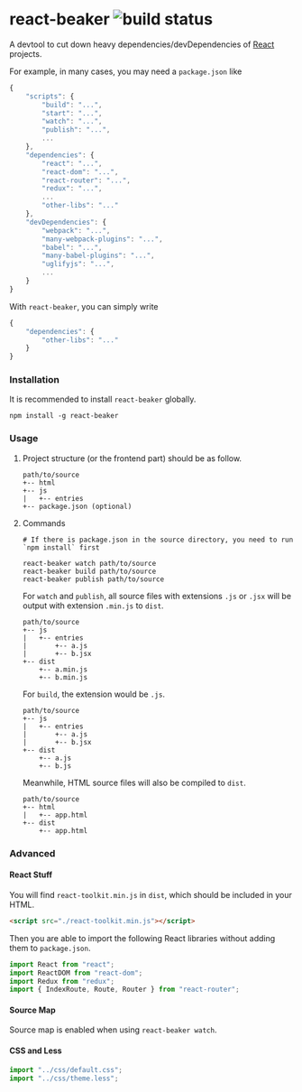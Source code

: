# react-beaker ![build status](https://travis-ci.org/wizawu/react-beaker.svg)

A devtool to cut down heavy dependencies/devDependencies of [React](https://facebook.github.io/react/) projects.

For example, in many cases, you may need a `package.json` like

```javascript
{
    "scripts": {
        "build": "...",
        "start": "...",
        "watch": "...",
        "publish": "...",
        ...
    },
    "dependencies": {
        "react": "...",
        "react-dom": "...",
        "react-router": "...",
        "redux": "...",
        ...
        "other-libs": "..."
    },
    "devDependencies": {
        "webpack": "...",
        "many-webpack-plugins": "...",
        "babel": "...",
        "many-babel-plugins": "...",
        "uglifyjs": "...",
        ...
    }
}
```

With `react-beaker`, you can simply write

```javascript
{
    "dependencies": {
        "other-libs": "..."
    }
}
```

### Installation

It is recommended to install `react-beaker` globally.

```shell
npm install -g react-beaker
```

### Usage

1. Project structure (or the frontend part) should be as follow.

    ```shell
    path/to/source
    +-- html
    +-- js
    |   +-- entries
    +-- package.json (optional)
    ```

2. Commands

    ```shell
    # If there is package.json in the source directory, you need to run `npm install` first

    react-beaker watch path/to/source
    react-beaker build path/to/source
    react-beaker publish path/to/source
    ```

    For `watch` and `publish`, all source files with extensions `.js` or `.jsx` will be output with extension `.min.js` to `dist`.

    ```shell
    path/to/source
    +-- js
    |   +-- entries
    |       +-- a.js
    |       +-- b.jsx
    +-- dist
        +-- a.min.js
        +-- b.min.js
    ```

    For `build`, the extension would be `.js`.

    ```shell
    path/to/source
    +-- js
    |   +-- entries
    |       +-- a.js
    |       +-- b.jsx
    +-- dist
        +-- a.js
        +-- b.js
    ```

    Meanwhile, HTML source files will also be compiled to `dist`.

    ```shell
    path/to/source
    +-- html
    |   +-- app.html
    +-- dist
        +-- app.html
    ```

### Advanced

#### React Stuff

You will find `react-toolkit.min.js` in `dist`, which should be included in your HTML.

```html
<script src="./react-toolkit.min.js"></script>
```

Then you are able to import the following React libraries without adding them to `package.json`.

```javascript
import React from "react";
import ReactDOM from "react-dom";
import Redux from "redux";
import { IndexRoute, Route, Router } from "react-router";
```

#### Source Map

Source map is enabled when using `react-beaker watch`.

#### CSS and Less

```javascript
import "../css/default.css";
import "../css/theme.less";
```
